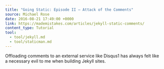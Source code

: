```yaml
---
title: "Going Static: Episode II — Attack of the Comments"
source: Michael Rose
date: 2016-08-21 17:49:00 +0000
link: https://mademistakes.com/articles/jekyll-static-comments/
content_type: Tutorial
tool:
  - tool/jekyll.md
  - tool/staticman.md
---
```

Offloading comments to an external service like Disqus1 has always felt like a necessary evil to me when building Jekyll sites.
